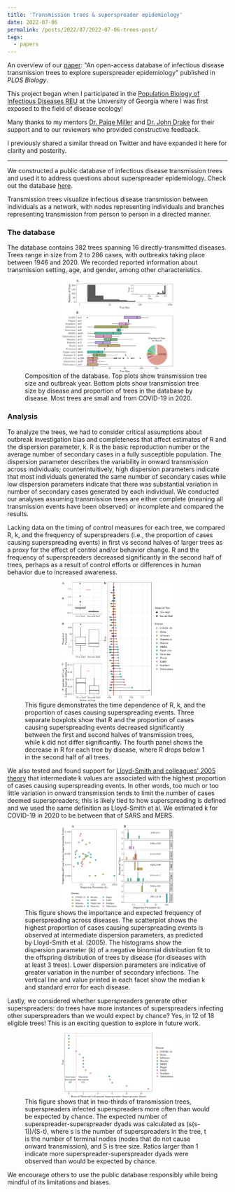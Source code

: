 ```yaml
---
title: 'Transmission trees & superspreader epidemiology'
date: 2022-07-06
permalink: /posts/2022/07/2022-07-06-trees-post/
tags:
  - papers
---
```


An overview of our <a href="https://doi.org/10.1371/journal.pbio.3001685">paper</a>: "An open-access database of infectious disease transmission trees to explore superspreader epidemiology" published in *PLOS Biology*. 

This project began when I participated in the <a href="https://reu.ecology.uga.edu/">Population Biology of Infectious Diseases REU</a> at the University of Georgia where I was first exposed to the field of disease ecology! 

Many thanks to my mentors <a href="https://paigemiller.github.io/">Dr. Paige Miller</a> and <a href="https://ecology.uga.edu/directory/john-drake/">Dr. John Drake</a> for their support and to our reviewers who provided constructive feedback. 

I previously shared a similar thread on Twitter and have expanded it here for clarity and posterity. 

----

We constructed a public database of infectious disease transmission trees and used it to address questions about superspreader epidemiology. Check out the database <a href="https://outbreaktrees.ecology.uga.edu">here</a>. 

Transmission trees visualize infectious disease transmission between individuals as a network, with nodes representing individuals and branches representing transmission from person to person in a directed manner.

### The database
The database contains 382 trees spanning 16 directly-transmitted diseases. Trees range in size from 2 to 286 cases, with outbreaks taking place between 1946 and 2020. We recorded reported information about transmission setting, age, and gender, among other characteristics.

<figure style="display: flex; justify-content: center; align-items: center; flex-direction: column;">
  <img src="/assets/images/figures/trees-fig2.png" style="width: 60%; height: auto;">
  <figcaption> Composition of the database. Top plots show transmission tree size and outbreak year. Bottom plots show transmission tree size by disease and proportion of trees in the database by disease. Most trees are small and from COVID-19 in 2020. </figcaption>
</figure>

### Analysis
To analyze the trees, we had to consider critical assumptions about outbreak investigation bias and completeness that affect estimates of R and the dispersion parameter, k. R is the basic reproduction number or the average number of secondary cases in a fully susceptible population. The dispersion parameter describes the variability in onward transmission across individuals; counterintuitively, high dispersion parameters indicate that most individuals generated the same number of secondary cases while low dispersion parameters indicate that there was substantial variation in number of secondary cases generated by each individual. We conducted our analyses assuming transmission trees are either complete (meaning all transmission events have been observed) or incomplete and compared the results.

Lacking data on the timing of control measures for each tree, we compared R, k, and the frequency of superspreaders (i.e., the proportion of cases causing superspreading events) in first vs second halves of larger trees as a proxy for the effect of control and/or behavior change. R and the frequency of superspreaders decreased significantly in the second half of trees, perhaps as a result of control efforts or differences in human behavior due to increased awareness.

<figure style="display: flex; justify-content: center; align-items: center; flex-direction: column;">
  <img src="/assets/images/figures/trees-fig3.png" style="width: 60%; height: auto;">
  <figcaption>This figure demonstrates the time dependence of R, k, and the proportion of cases causing superspreading events. Three separate boxplots show that R and the proportion of cases causing superspreading events decreased significantly between the first and second halves of transmission trees, while k did not differ significantly. The fourth panel shows the decrease in R for each tree by disease, where R drops below 1 in the second half of all trees.</figcaption>
</figure>

We also tested and found support for <a href="https://doi.org/10.1038/nature04153">Lloyd-Smith and colleagues' 2005 theory</a> that intermediate k values are associated with the highest proportion of cases causing superspreading events. In other words, too much or too little variation in onward transmission tends to limit the number of cases deemed superspreaders; this is likely tied to how superspreading is defined and we used the same definition as Lloyd-Smith et al. We estimated k for COVID-19 in 2020 to be between that of SARS and MERS.

<figure style="display: flex; justify-content: center; align-items: center; flex-direction: column;">
  <img src="/assets/images/figures/trees-fig4.png" style="width: 60%; height: auto;">
  <figcaption>This figure shows the importance and expected frequency of superspreading across diseases. The scatterplot shows the highest proportion of cases causing superspreading events is observed at intermediate dispersion parameters, as predicted by Lloyd-Smith et al. (2005). The histograms show the dispersion parameter (k) of a negative binomial distribution fit to the offspring distribution of trees by disease (for diseases with at least 3 trees). Lower dispersion parameters are indicative of greater variation in the number of secondary infections. The vertical line and value printed in each facet show the median k and standard error for each disease.</figcaption>
</figure>

Lastly, we considered whether superspreaders generate other superspreaders: do trees have more instances of superspreaders infecting other superspreaders than we would expect by chance? Yes, in 12 of 18 eligible trees! This is an exciting question to explore in future work.

<figure style="display: flex; justify-content: center; align-items: center; flex-direction: column;">
  <img src="/assets/images/figures/trees-fig5.png" style="width: 60%; height: auto;">
  <figcaption>This figure shows that in two-thirds of transmission trees, superspreaders infected superspreaders more often than would be expected by chance. The expected number of superspreader-superspreader dyads was calculated as (s(s-1))/(S-t), where s is the number of superspreaders in the tree, t is the number of terminal nodes (nodes that do not cause onward transmission), and S is tree size. Ratios larger than 1 indicate more superspreader-superspreader dyads were observed than would be expected by chance.</figcaption>
</figure>

We encourage others to use the public database responsibly while being mindful of its limitations and biases. 


